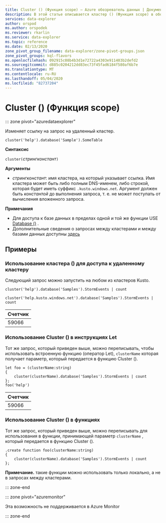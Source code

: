 ```yaml
---
title: Cluster () (Функция scope) — Azure обозреватель данных | Документация Майкрософт
description: В этой статье описывается кластер () (Функция scope) в обозреватель данных Azure.
services: data-explorer
author: orspod
ms.author: orspodek
ms.reviewer: rkarlin
ms.service: data-explorer
ms.topic: reference
ms.date: 02/13/2020
zone_pivot_group_filename: data-explorer/zone-pivot-groups.json
zone_pivot_groups: kql-flavors
ms.openlocfilehash: 092915c08b4b3d1e72722a4303e911403b2defd2
ms.sourcegitcommit: d885c0204212dd83ec73f45fad6184f580af6b7e
ms.translationtype: MT
ms.contentlocale: ru-RU
ms.lasthandoff: 05/04/2020
ms.locfileid: "82737204"
---
```

# <a name="cluster-scope-function"></a>Cluster () (Функция scope)

::: zone pivot="azuredataexplorer"

Изменяет ссылку на запрос на удаленный кластер. 

```kusto
cluster('help').database('Sample').SomeTable
```

**Синтаксис**

`cluster(`*стрингконстант*`)`

**Аргументы**

* *стрингконстант*: имя кластера, на который указывает ссылка. Имя кластера может быть либо полным DNS-именем, либо строкой, которая будет иметь суффикс `.kusto.windows.net`. Аргумент должен быть _константой_ до выполнения запроса, т. е. не может поступать от вычисления вложенного запроса.

**Примечания**

* Для доступа к базе данных в пределах одной и той же функции USE [Database ()](databasefunction.md) .
* Дополнительные сведения о запросах между кластерами и между базами данных доступны [здесь](cross-cluster-or-database-queries.md)  

## <a name="examples"></a>Примеры

### <a name="use-cluster-to-access-remote-cluster"></a>Использование кластера () для доступа к удаленному кластеру 

Следующий запрос можно запустить на любом из кластеров Kusto.

```kusto
cluster('help').database('Samples').StormEvents | count

cluster('help.kusto.windows.net').database('Samples').StormEvents | count  
```

|Счетчик|
|---|
|59066|

### <a name="use-cluster-inside-let-statements"></a>Использование Cluster () в инструкциях Let 

Тот же запрос, который приведен выше, можно переписывать, чтобы использовать встроенную функцию (оператор Let), `clusterName` которая получает параметр, который передается в функцию Cluster ().

```kusto
let foo = (clusterName:string)
{
    cluster(clusterName).database('Samples').StormEvents | count
};
foo('help')
```

|Счетчик|
|---|
|59066|

### <a name="use-cluster-inside-functions"></a>Использование Cluster () в функциях 

Тот же запрос, который приведен выше, можно переписывать для использования в функции, принимающей параметр `clusterName` , который передается в функцию Cluster ().

```kusto
.create function foo(clusterName:string)
{
    cluster(clusterName).database('Samples').StormEvents | count
};
```

**Примечание.** такие функции можно использовать только локально, а не в запросах между кластерами.

::: zone-end

::: zone pivot="azuremonitor"

Эта возможность не поддерживается в Azure Monitor

::: zone-end
